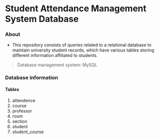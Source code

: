 # Student Attendance Management System Database

### About
- This repository consists of queries related to a relational database to maintain university student records, which have various tables storing different information affiliated to students.

> Database management system: MySQL

### Database information

#### Tables
  1. attendence
  2. course
  3. professor
  4. room
  5. section
  6. student
  7. student_course
